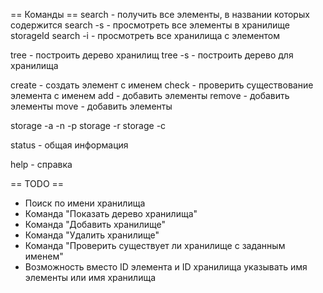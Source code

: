 == Команды ==
search <string> - получить все элементы, в названии которых содержится <string>
search -s <storageId> - просмотреть все элементы в хранилище storageId
search -i <itemId> - просмотреть все хранилища с элементом <itemId>

tree - построить дерево хранилищ
tree -s<storageId> - построить дерево для хранилища <storageId>

create <string> - создать элемент с именем <string>
check <itemName> - проверить существование элемента с именем 
add <itemId> <storageId> <quantity> - добавить элементы
remove <itemId> <storageId> <quantity> - добавить элементы
move <itemId> <storageId> <quantity> - добавить элементы

storage -a -n <storageName> -p <parrentId>
storage -r <storageId>
storage -c <storageName>

status - общая информация

help - справка


== TODO ==
 - Поиск по имени хранилища
 - Команда "Показать дерево хранилища"
 - Команда "Добавить хранилище"
 - Команда "Удалить хранилище"
 - Команда "Проверить существует ли хранилище с заданным именем"
 - Возможность вместо ID элемента и ID хранилища указывать имя элементы или имя хранилища
